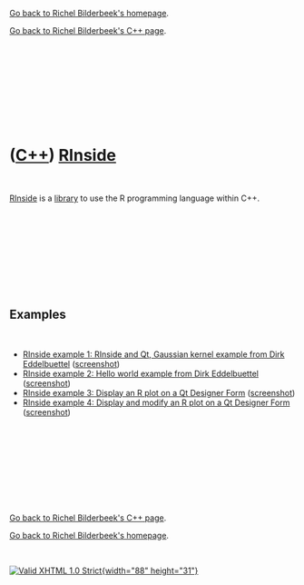 [Go back to Richel Bilderbeek's homepage](index.htm).

[Go back to Richel Bilderbeek's C++ page](Cpp.htm).

 

 

 

 

 

([C++](Cpp.htm)) [RInside](CppRinside.htm)
==========================================

 

[RInside](CppRinside.htm) is a [library](CppLibrary.htm) to use the R
programming language within C++.

 

 

 

 

 

Examples
--------

 

-   [RInside example 1: RInside and Qt, Gaussian kernel example from
    Dirk Eddelbuettel](CppRinsideExample1.htm)
    ([screenshot](CppRinsideExample1.png))
-   [RInside example 2: Hello world example from Dirk
    Eddelbuettel](CppRinsideExample2.htm)
    ([screenshot](CppRinsideExample2.png))
-   [RInside example 3: Display an R plot on a Qt Designer
    Form](CppRinsideExample3.htm) ([screenshot](CppRinsideExample3.png))
-   [RInside example 4: Display and modify an R plot on a Qt Designer
    Form](CppRinsideExample4.htm) ([screenshot](CppRinsideExample4.png))

 

 

 

 

 

[Go back to Richel Bilderbeek's C++ page](Cpp.htm).

[Go back to Richel Bilderbeek's homepage](index.htm).

 

[![Valid XHTML 1.0 Strict](valid-xhtml10.png){width="88"
height="31"}](http://validator.w3.org/check?uri=referer)
